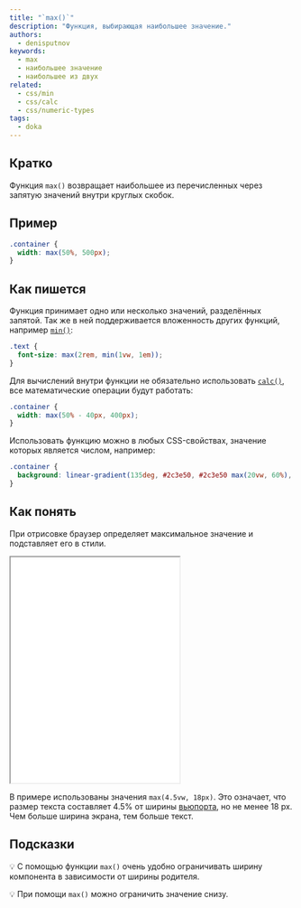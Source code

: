 ```yaml
---
title: "`max()`"
description: "Функция, выбирающая наибольшее значение."
authors:
  - denisputnov
keywords:
  - max
  - наибольшее значение
  - наибольшее из двух
related:
  - css/min
  - css/calc
  - css/numeric-types
tags:
  - doka
---
```


## Кратко

Функция `max()` возвращает наибольшее из перечисленных через запятую значений внутри круглых скобок.

## Пример

```css
.container {
  width: max(50%, 500px);
}
```

## Как пишется

Функция принимает одно или несколько значений, разделённых запятой. Так же в ней поддерживается вложенность других функций, например [`min()`](/css/min/):

```css
.text {
  font-size: max(2rem, min(1vw, 1em));
}
```

Для вычислений внутри функции не обязательно использовать [`calc()`](/css/calc/), все математические операции будут работать:

```css
.container {
  width: max(50% - 40px, 400px);
}
```

Использовать функцию можно в любых CSS-свойствах, значение которых является числом, например:

```css
.container {
  background: linear-gradient(135deg, #2c3e50, #2c3e50 max(20vw, 60%), #3498db);
}
```

## Как понять

При отрисовке браузер определяет максимальное значение и подставляет его в стили.

<iframe title="Работа функции max()" src="demos/view/" height="400"></iframe>

В примере использованы значения `max(4.5vw, 18px)`. Это означает, что размер текста составляет 4.5% от ширины [вьюпорта](/css/vw-vh/#vw), но не менее 18 px. Чем больше ширина экрана, тем больше текст.

## Подсказки

💡 С помощью функции `max()` очень удобно ограничивать ширину компонента в зависимости от ширины родителя.

💡 При помощи `max()` можно ограничить значение снизу.

